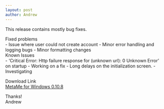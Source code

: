 ```yaml
---
layout: post
author: Andrew
---
```

This release contains mostly bug fixes.

<div>Fixed problems</div>
- Issue where user could not create account
- Minor error handling and logging bugs
- Minor formatting changes

<div>Known Issues</div>
- 'Critical Error: Http failure response for (unknown url): 0 Unknown Error' on startup
   - Working on a fix 
- Long delays on the initialization screen.
   - Investigating

Download Link<br/>
[MetaMe for Windows 0.10.8](https://github.com/zeref09/metame-releases/releases/download/0.10.8/MetaMe-Installer.exe)

Thanks!  
Andrew

